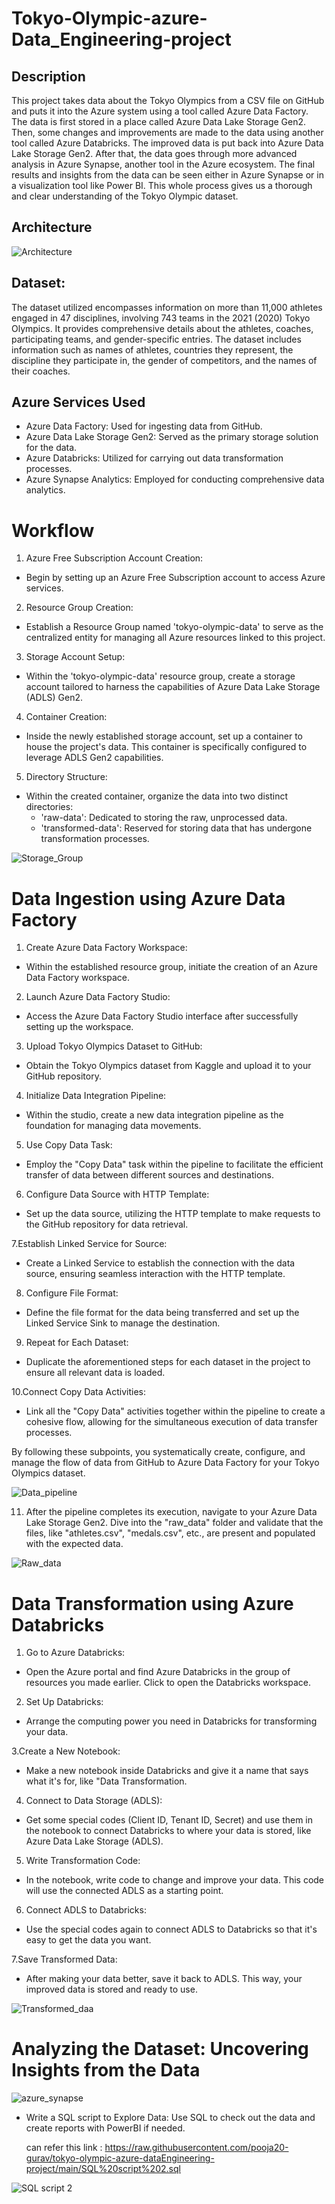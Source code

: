 # Tokyo-Olympic-azure-Data_Engineering-project


## Description

This project takes data about the Tokyo Olympics from a CSV file on GitHub and puts it into the Azure system using a tool called Azure Data Factory. The data is first stored in a place called Azure Data Lake Storage Gen2. Then, some changes and improvements are made to the data using another tool called Azure Databricks. The improved data is put back into Azure Data Lake Storage Gen2.
After that, the data goes through more advanced analysis in Azure Synapse, another tool in the Azure ecosystem. The final results and insights from the data can be seen either in Azure Synapse or in a visualization tool like Power BI. This whole process gives us a thorough and clear understanding of the Tokyo Olympic dataset.

## Architecture

![Architecture](https://github.com/pooja20-gurav/tokyo-olympic-azure-dataEngineering-project/assets/81917801/d79c73d2-8d82-48c7-b15f-99f074f1cc07)



## Dataset:

The dataset utilized encompasses information on more than 11,000 athletes engaged in 47 disciplines, involving 743 teams in the 2021 (2020) Tokyo Olympics. It provides comprehensive details about the athletes, coaches, participating teams, and gender-specific entries. The dataset includes information such as names of athletes, countries they represent, the discipline they participate in, the gender of competitors, and the names of their coaches.



## Azure Services Used

- Azure Data Factory: Used for ingesting data from GitHub.
- Azure Data Lake Storage Gen2: Served as the primary storage solution for the data.
- Azure Databricks: Utilized for carrying out data transformation processes.
- Azure Synapse Analytics: Employed for conducting comprehensive data analytics.


# Workflow

1. Azure Free Subscription Account Creation:

- Begin by setting up an Azure Free Subscription account to access Azure services.

2. Resource Group Creation:
- Establish a Resource Group named 'tokyo-olympic-data' to serve as the centralized entity for managing all Azure resources linked to this project.

3. Storage Account Setup:

- Within the 'tokyo-olympic-data' resource group, create a storage account tailored to harness the capabilities of Azure Data Lake Storage (ADLS) Gen2.

4. Container Creation:

- Inside the newly established storage account, set up a container to house the project's data. This container is specifically configured to leverage ADLS Gen2 capabilities.

5. Directory Structure:

- Within the created container, organize the data into two distinct directories:
   - 'raw-data': Dedicated to storing the raw, unprocessed data.
   - 'transformed-data': Reserved for storing data that has undergone transformation processes.
 
  
![Storage_Group](https://github.com/pooja20-gurav/tokyo-olympic-azure-dataEngineering-project/assets/81917801/ed6cb377-2548-46e1-9e8e-c92458884776)



# Data Ingestion using Azure Data Factory

1. Create Azure Data Factory Workspace:

- Within the established resource group, initiate the creation of an Azure Data Factory workspace.

2. Launch Azure Data Factory Studio:

- Access the Azure Data Factory Studio interface after successfully setting up the workspace.

3. Upload Tokyo Olympics Dataset to GitHub:

- Obtain the Tokyo Olympics dataset from Kaggle and upload it to your GitHub repository.

4. Initialize Data Integration Pipeline:

- Within the studio, create a new data integration pipeline as the foundation for managing data movements.

5. Use Copy Data Task:

- Employ the "Copy Data" task within the pipeline to facilitate the efficient transfer of data between different sources and destinations.

6. Configure Data Source with HTTP Template:

- Set up the data source, utilizing the HTTP template to make requests to the GitHub repository for data retrieval.

7.Establish Linked Service for Source:

- Create a Linked Service to establish the connection with the data source, ensuring seamless interaction with the HTTP template.

8. Configure File Format:

- Define the file format for the data being transferred and set up the Linked Service Sink to manage the destination.

9. Repeat for Each Dataset:

- Duplicate the aforementioned steps for each dataset in the project to ensure all relevant data is loaded.

10.Connect Copy Data Activities:

- Link all the "Copy Data" activities together within the pipeline to create a cohesive flow, allowing for the simultaneous execution of data transfer processes.


By following these subpoints, you systematically create, configure, and manage the flow of data from GitHub to Azure Data Factory for your Tokyo Olympics dataset.


 ![Data_pipeline](https://github.com/pooja20-gurav/tokyo-olympic-azure-dataEngineering-project/assets/81917801/adee5482-06b1-48a9-9338-17a1ef9a75eb)

11. After the pipeline completes its execution, navigate to your Azure Data Lake Storage Gen2. Dive into the "raw_data" folder and validate that the files, like "athletes.csv", "medals.csv", etc., are present and populated with the expected data.

![Raw_data](https://github.com/pooja20-gurav/tokyo-olympic-azure-dataEngineering-project/assets/81917801/c6b35d49-3190-4b3a-b990-91142ed2bcc3)

# Data Transformation using Azure Databricks

1. Go to Azure Databricks:
- Open the Azure portal and find Azure Databricks in the group of resources you made earlier. Click to open the Databricks workspace.

2. Set Up Databricks:
- Arrange the computing power you need in Databricks for transforming your data.


3.Create a New Notebook:
- Make a new notebook inside Databricks and give it a name that says what it's for, like "Data Transformation.

4. Connect to Data Storage (ADLS):
- Get some special codes (Client ID, Tenant ID, Secret) and use them in the notebook to connect Databricks to where your data is stored, like Azure Data Lake Storage (ADLS).

5. Write Transformation Code:
- In the notebook, write code to change and improve your data. This code will use the connected ADLS as a starting point.

6. Connect ADLS to Databricks:
- Use the special codes again to connect ADLS to Databricks so that it's easy to get the data you want.

7.Save Transformed Data:
- After making your data better, save it back to ADLS. This way, your improved data is stored and ready to use.

![Transformed_daa](https://github.com/pooja20-gurav/tokyo-olympic-azure-dataEngineering-project/assets/81917801/bd580ce3-9113-48f7-bf2e-940634d3e659)

# Analyzing the Dataset: Uncovering Insights from the Data


![azure_synapse](https://github.com/pooja20-gurav/tokyo-olympic-azure-dataEngineering-project/assets/81917801/e17a9b0b-aa54-45ec-8da1-91c24f5fd76c)

- Write a SQL script to Explore Data: Use SQL to check out the data and create reports with PowerBI if needed.

  can refer this link : https://raw.githubusercontent.com/pooja20-gurav/tokyo-olympic-azure-dataEngineering-project/main/SQL%20script%202.sql


![SQL script 2](https://github.com/pooja20-gurav/tokyo-olympic-azure-dataEngineering-project/assets/81917801/38b6b12d-d381-4ae3-87de-d92820228501)







